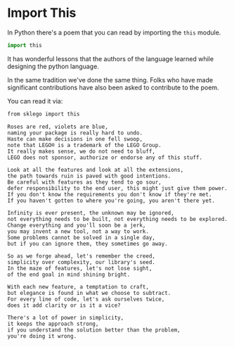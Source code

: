 # Import This

In Python there's a poem that you can read by importing the `this` module.

```py
import this
```

It has wonderful lessons that the authors of the language learned while designing the python language.

In the same tradition we've done the same thing. Folks who have made significant contributions have also been asked to
contribute to the poem.

You can read it via:

```bash
from sklego import this
```

```console
Roses are red, violets are blue,
naming your package is really hard to undo.
Haste can make decisions in one fell swoop,
note that LEGO® is a trademark of the LEGO Group.
It really makes sense, we do not need to bluff,
LEGO does not sponsor, authorize or endorse any of this stuff.

Look at all the features and look at all the extensions,
the path towards ruin is paved with good intentions.
Be careful with features as they tend to go sour,
defer responsibility to the end user, this might just give them power.
If you don't know the requirements you don't know if they're met.
If you haven't gotten to where you're going, you aren't there yet.

Infinity is ever present, the unknown may be ignored,
not everything needs to be built, not everything needs to be explored.
Change everything and you'll soon be a jerk,
you may invent a new tool, not a way to work.
Some problems cannot be solved in a single day,
but if you can ignore them, they sometimes go away.

So as we forge ahead, let's remember the creed,
simplicity over complexity, our library's seed.
In the maze of features, let's not lose sight,
of the end goal in mind shining bright.

With each new feature, a temptation to craft,
but elegance is found in what we choose to subtract.
For every line of code, let's ask ourselves twice,
does it add clarity or is it a vice?

There's a lot of power in simplicity,
it keeps the approach strong,
if you understand the solution better than the problem,
you're doing it wrong.
```
